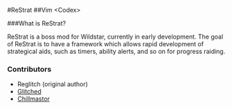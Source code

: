 #ReStrat
##Vim \<Codex\>

###What is ReStrat?

ReStrat is a boss mod for Wildstar, currently in early development. The goal of ReStrat is to have a framework which allows rapid development of strategical aids, such as timers, ability alerts, and so on for progress raiding. 

### Contributors

 * Reglitch <Codex> (original author)
 * [Glitched](https://github.com/Expyron/reStrat/network)
 * [Chillmastor](https://github.com/chillmastor/reStrat)
